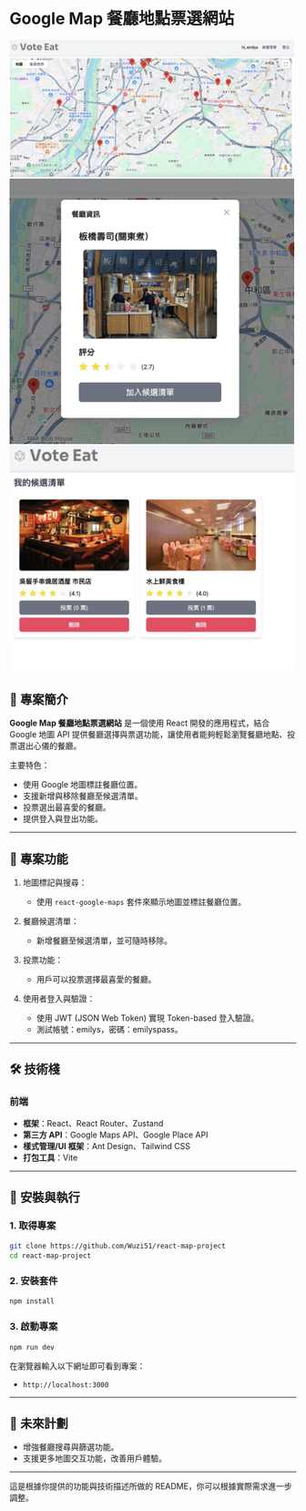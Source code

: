 # Google Map 餐廳地點票選網站

<img src="./src/images/Xnip2025-01-11_04-25-19.jpg" width="500">
<img src="./src/images/Xnip2025-01-11_04-25-48.jpg" width="500">
<img src="./src/images/Xnip2025-01-11_04-26-20.jpg" width="500">

## 🚀 專案簡介

**Google Map 餐廳地點票選網站** 是一個使用 React 開發的應用程式，結合 Google 地圖 API 提供餐廳選擇與票選功能，讓使用者能夠輕鬆瀏覽餐廳地點、投票選出心儀的餐廳。

主要特色：
- 使用 Google 地圖標註餐廳位置。
- 支援新增與移除餐廳至候選清單。
- 投票選出最喜愛的餐廳。
- 提供登入與登出功能。

---

## 🎯 專案功能

1. 地圖標記與搜尋：
   - 使用 `react-google-maps` 套件來顯示地圖並標註餐廳位置。

2. 餐廳候選清單：
   - 新增餐廳至候選清單，並可隨時移除。
   
3. 投票功能：
   - 用戶可以投票選擇最喜愛的餐廳。

4. 使用者登入與驗證：
   - 使用 JWT (JSON Web Token) 實現 Token-based 登入驗證。
   - 測試帳號：emilys，密碼：emilyspass。

---

## 🛠 技術棧

### 前端
- **框架**：React、React Router、Zustand
- **第三方 API**：Google Maps API、Google Place API
- **樣式管理/UI 框架**：Ant Design、Tailwind CSS
- **打包工具**：Vite

---

## 🔧 安裝與執行

### 1. 取得專案
```bash
git clone https://github.com/Wuzi51/react-map-project
cd react-map-project
```

### 2. 安裝套件
```bash
npm install
```

### 3. 啟動專案
```bash
npm run dev
```
在瀏覽器輸入以下網址即可看到專案：
- `http://localhost:3000`

---

## 📌 未來計劃

- 增強餐廳搜尋與篩選功能。
- 支援更多地圖交互功能，改善用戶體驗。

--- 

這是根據你提供的功能與技術描述所做的 README，你可以根據實際需求進一步調整。